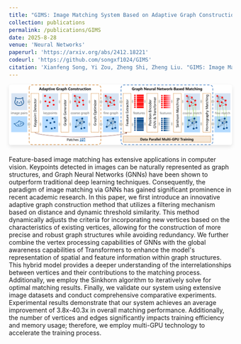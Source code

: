```yaml
---
title: "GIMS: Image Matching System Based on Adaptive Graph Construction and Graph Neural Network"
collection: publications
permalink: /publications/GIMS
date: 2025-8-28
venue: 'Neural Networks'
paperurl: 'https://arxiv.org/abs/2412.18221'
codeurl: 'https://github.com/songxf1024/GIMS'
citation: 'Xianfeng Song, Yi Zou, Zheng Shi, Zheng Liu. "GIMS: Image Matching System Based on Adaptive Graph Construction and Graph Neural Network," in Neural Networks, pp. 108030, 2025.'
---
```


<div style="gap: 10px; display: flex; flex-direction: column; align-items: center;">
    <img src="/images/publications/NN25GIMS/overall_architecture.png" alt="Image 1" style="width: 800px; height: auto; border-radius: 5px; box-shadow: 0 4px 8px rgba(0, 0, 0, 0.1); margin-bottom: 10px;">
</div>

Feature-based image matching has extensive applications in computer vision. Keypoints detected in images can be naturally represented as graph structures, and Graph Neural Networks (GNNs) have been shown to outperform traditional deep learning techniques. Consequently, the paradigm of image matching via GNNs has gained significant prominence in recent academic research. In this paper, we first introduce an innovative adaptive graph construction method that utilizes a filtering mechanism based on distance and dynamic threshold similarity. This method dynamically adjusts the criteria for incorporating new vertices based on the characteristics of existing vertices, allowing for the construction of more precise and robust graph structures while avoiding redundancy. We further combine the vertex processing capabilities of GNNs with the global awareness capabilities of Transformers to enhance the model's representation of spatial and feature information within graph structures. This hybrid model provides a deeper understanding of the interrelationships between vertices and their contributions to the matching process. Additionally, we employ the Sinkhorn algorithm to iteratively solve for optimal matching results. Finally, we validate our system using extensive image datasets and conduct comprehensive comparative experiments. Experimental results demonstrate that our system achieves an average improvement of 3.8x-40.3x in overall matching performance. Additionally, the number of vertices and edges significantly impacts training efficiency and memory usage; therefore, we employ multi-GPU technology to accelerate the training process. 
